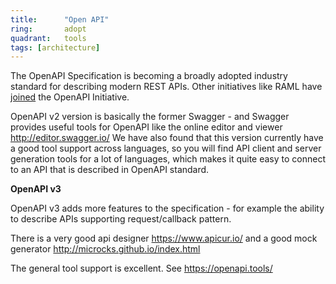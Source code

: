 ```yaml
---
title:      "Open API"
ring:       adopt
quadrant:   tools
tags: [architecture]
---
```


The OpenAPI Specification is becoming a broadly adopted industry standard for describing modern REST APIs.
Other initiatives like RAML have [joined](https://blogs.mulesoft.com/dev/api-dev/open-api-raml-better-together/) the OpenAPI Initiative.

OpenAPI v2 version is basically the former Swagger - and Swagger provides useful tools for OpenAPI like the online editor and viewer <http://editor.swagger.io/>
We have also found that this version currently have a good tool support across languages, so you will find API client and server generation tools for a lot of languages, which makes it quite easy to connect to an API that is described in OpenAPI standard.

**OpenAPI v3**

OpenAPI v3 adds more features to the specification - for example the ability to describe APIs supporting request/callback pattern.

There is a very good api designer <https://www.apicur.io/> and a good mock generator <http://microcks.github.io/index.html>

The general tool support is excellent. See <https://openapi.tools/>
